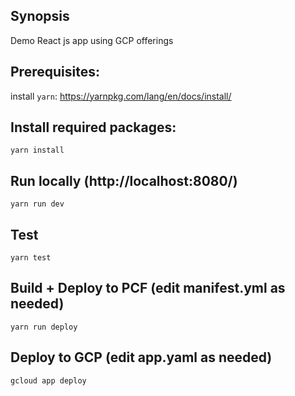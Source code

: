 ## Synopsis

Demo React js app using GCP offerings

## Prerequisites:

install `yarn`: https://yarnpkg.com/lang/en/docs/install/

## Install required packages:
```
yarn install
```

## Run locally (http://localhost:8080/)
```
yarn run dev
```

## Test
```
yarn test
```

## Build + Deploy to PCF  (edit manifest.yml as needed)
```
yarn run deploy
```

## Deploy to GCP  (edit app.yaml as needed)
```
gcloud app deploy
```